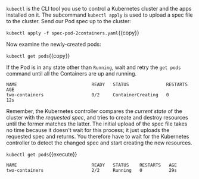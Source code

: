 `kubectl` is the CLI tool you use to control a Kubernetes cluster and the apps installed on it. The subcommand `kubectl apply` is used to upload a spec file to the cluster. Send our Pod spec up to the cluster:

`kubectl apply -f spec-pod-2containers.yaml`{{copy}}

Now examine the newly-created pods:

`kubectl get pods`{{copy}}

If the Pod is in any state other than `Running`, wait and retry the `get pods` command until all the Containers are up and running.

```
NAME                            READY   STATUS              RESTARTS   AGE
two-containers                  0/2     ContainerCreating   0          12s
```

Remember, the Kubernetes controller compares the _current state_ of the cluster with the _requested spec_, and tries to create and destroy resources until the former matches the latter. The initial upload of the spec file takes no time because it doesn't wait for this process; it just uploads the requested spec and returns. You therefore have to wait for the Kubernetes controller to detect the changed spec and start creating the new resources.

`kubectl get pods`{{execute}}

```
NAME                            READY   STATUS    RESTARTS   AGE
two-containers                  2/2     Running   0          29s
```
